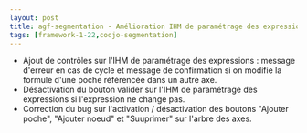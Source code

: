 ```yaml
---
layout: post
title: agf-segmentation - Amélioration IHM de paramétrage des expressions
tags: [framework-1-22,codjo-segmentation]
---
```

* Ajout de contrôles sur l'IHM de paramétrage des expressions : message d'erreur en cas de cycle et message de confirmation si on modifie la formule d'une poche référencée dans un autre axe.
* Désactivation du bouton valider sur l'IHM de paramétrage des expressions si l'expression ne change pas.
* Correction du bug sur l'activation / désactivation des boutons "Ajouter poche", "Ajouter noeud" et "Suuprimer" sur l'arbre des axes.